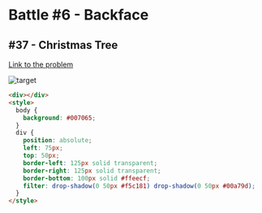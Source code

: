 # Battle #6 - Backface

## #37 - Christmas Tree

[Link to the problem](https://cssbattle.dev/play/34)

![target](https://cssbattle.dev/targets/34.png)

```html
<div></div>
<style>
  body {
    background: #007065;
  }
  div {
    position: absolute;
    left: 75px;
    top: 50px;
    border-left: 125px solid transparent;
    border-right: 125px solid transparent;
    border-bottom: 100px solid #ffeecf;
    filter: drop-shadow(0 50px #f5c181) drop-shadow(0 50px #00a79d);
  }
</style>
```
